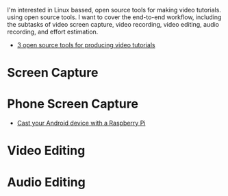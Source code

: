 
I'm interested in Linux bassed, open source tools for making video tutorials.
using open source tools.
I want to cover the end-to-end workflow,
including the subtasks of video screen capture, video recording, video editing, audio recording, and effort estimation.

* [3 open source tools for producing video tutorials](https://opensource.com/article/21/3/video-open-source-tools)

# Screen Capture

# Phone Screen Capture
* [Cast your Android device with a Raspberry Pi](https://opensource.com/article/21/3/android-raspberry-pi)

# Video Editing

# Audio Editing
